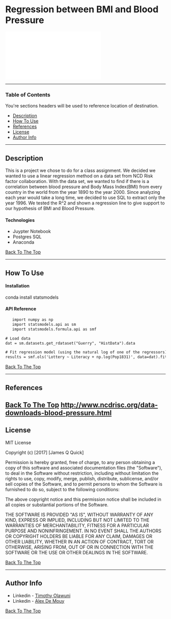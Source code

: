 # Regression between BMI and Blood Pressure

![Project Image](www.wisegeek.net/what-is-a-blood-pressure-machine.htm#pulse-and-blood-pressure-monitor)

> 

---

### Table of Contents
You're sections headers will be used to reference location of destination.

- [Description](#description)
- [How To Use](#how-to-use)
- [References](#references)
- [License](#license)
- [Author Info](#author-info)

---

## Description
This is a project we chose to do for a class assignment. We decided we wanted to use a linear regression method on a data set from NCD Risk factor collaboration. With the data set, we wanted to find if there is a correlation between blood pressure and Body Mass Index(BMI) from every country in the world from the year 1890 to the year 2000. Since analyzing each year would take a long time, we decided to use SQL to extract only the year 1996. We tested the R^2 and shown a regression line to give support to our hypothesis of BMI and Blood Pressure. 


#### Technologies

- Juypter Notebook
- Postgres SQL
- Anaconda

[Back To The Top](#read-me-template)

---

## How To Use

#### Installation

conda install statsmodels

#### API Reference

```html
   import numpy as np
   import statsmodels.api as sm
   import statsmodels.formula.api as smf

# Load data
dat = sm.datasets.get_rdataset("Guerry", "HistData").data

# Fit regression model (using the natural log of one of the regressors)
results = smf.ols('Lottery ~ Literacy + np.log(Pop1831)', data=dat).fit()

```
[Back To The Top](#read-me-template)

---

## References
[Back To The Top](#read-me-template)
http://www.ncdrisc.org/data-downloads-blood-pressure.html
---

## License

MIT License

Copyright (c) [2017] [James Q Quick]

Permission is hereby granted, free of charge, to any person obtaining a copy
of this software and associated documentation files (the "Software"), to deal
in the Software without restriction, including without limitation the rights
to use, copy, modify, merge, publish, distribute, sublicense, and/or sell
copies of the Software, and to permit persons to whom the Software is
furnished to do so, subject to the following conditions:

The above copyright notice and this permission notice shall be included in all
copies or substantial portions of the Software.

THE SOFTWARE IS PROVIDED "AS IS", WITHOUT WARRANTY OF ANY KIND, EXPRESS OR
IMPLIED, INCLUDING BUT NOT LIMITED TO THE WARRANTIES OF MERCHANTABILITY,
FITNESS FOR A PARTICULAR PURPOSE AND NONINFRINGEMENT. IN NO EVENT SHALL THE
AUTHORS OR COPYRIGHT HOLDERS BE LIABLE FOR ANY CLAIM, DAMAGES OR OTHER
LIABILITY, WHETHER IN AN ACTION OF CONTRACT, TORT OR OTHERWISE, ARISING FROM,
OUT OF OR IN CONNECTION WITH THE SOFTWARE OR THE USE OR OTHER DEALINGS IN THE
SOFTWARE.

[Back To The Top](#read-me-template)

---

## Author Info

- Linkedin - [Timothy Olawuni](www.linkedin.com/in/timothyolawuni)
- Linkedin - [Alex De Mouy](www.linkedin.com/in/alexdemouy)

[Back To The Top](#read-me-template)
